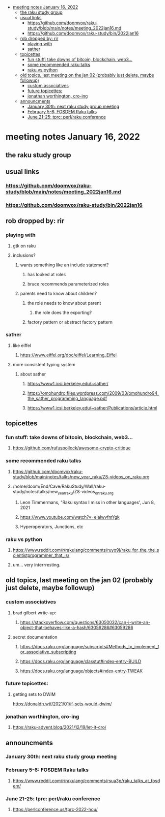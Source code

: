 - [meeting notes January 16, 2022](#orgafde3f1)
  - [the raku study group](#orgff67938)
  - [usual links](#org923e19a)
    - [<https://github.com/doomvox/raku-study/blob/main/notes/meeting_2022jan16.md>](#orgb404c59)
    - [<https://github.com/doomvox/raku-study/bin/2022jan16>](#orgaaa8e00)
  - [rob dropped by: rir](#orgf5da684)
    - [playing with](#orgc66a65b)
    - [sather](#org305f639)
  - [topicettes](#org10eb8ca)
    - [fun stuff: take downs of bitcoin, blockchain, web3&#x2026;](#orgce703ea)
    - [some recommended raku talks](#orgfc8d0e1)
    - [raku vs python](#org0675da3)
  - [old topics, last meeting on the jan 02 (probably just delete, maybe followup)](#org672b397)
    - [custom associatives](#org17876e2)
    - [future topicettes:](#org3a96ac7)
    - [jonathan worthington, cro-ing](#orgde5202b)
  - [announcments](#org7b37d3b)
    - [January 30th: next raku study group meeting](#org41adc40)
    - [February 5-6: FOSDEM Raku talks](#org3947502)
    - [June 21-25: tprc: perl/raku conference](#org36bd45a)


<a id="orgafde3f1"></a>

# meeting notes January 16, 2022


<a id="orgff67938"></a>

## the raku study group


<a id="org923e19a"></a>

## usual links


<a id="orgb404c59"></a>

### <https://github.com/doomvox/raku-study/blob/main/notes/meeting_2022jan16.md>


<a id="orgaaa8e00"></a>

### <https://github.com/doomvox/raku-study/bin/2022jan16>


<a id="orgf5da684"></a>

## rob dropped by: rir


<a id="orgc66a65b"></a>

### playing with

1.  gtk on raku

2.  inclusions?

    1.  wants something like an include statement?
    
        1.  has looked at roles
        
        2.  bruce recommends parameterized roles
    
    2.  parents need to know about children?
    
        1.  the role needs to know about parent
        
            1.  the role does the exporting?
        
        2.  factory pattern or abstract factory pattern


<a id="org305f639"></a>

### sather

1.  like eiffel

    1.  <https://www.eiffel.org/doc/eiffel/Learning_Eiffel>

2.  more consistent typing system

    1.  about sather
    
        1.  <https://www1.icsi.berkeley.edu/~sather/>
        
        2.  <https://omohundro.files.wordpress.com/2009/03/omohundro94_the_sather_programming_language.pdf>
        
        3.  <https://www1.icsi.berkeley.edu/~sather/Publications/article.html>


<a id="org10eb8ca"></a>

## topicettes


<a id="orgce703ea"></a>

### fun stuff: take downs of bitcoin, blockchain, web3&#x2026;

1.  <https://github.com/rufuspollock/awesome-crypto-critique>


<a id="orgfc8d0e1"></a>

### some recommended raku talks

1.  <https://github.com/doomvox/raku-study/blob/main/notes/talks/new_year_raku/Z8-videos_on_raku.org>

2.  /home/doom/End/Cave/RakuStudy/Wall/raku-study/notes/talks/new<sub>year</sub><sub>raku</sub>/Z8-videos<sub>on</sub><sub>raku.org</sub>

    1.  Leon Timmermans, "Raku syntax I miss in other languages', Jun 8, 2021
    
    2.  <https://www.youtube.com/watch?v=elalwvfmYgk>
    
    3.  Hyperoperators, Junctions, etc


<a id="org0675da3"></a>

### raku vs python

1.  <https://www.reddit.com/r/rakulang/comments/ruyo9j/raku_for_the_the_scientistprogrammer_that_is/>

2.  um&#x2026; very interrresting.


<a id="org672b397"></a>

## old topics, last meeting on the jan 02 (probably just delete, maybe followup)


<a id="org17876e2"></a>

### custom associatives

1.  brad gilbert write-up:

    1.  <https://stackoverflow.com/questions/63050032/can-i-write-an-object-that-behaves-like-a-hash/63059286#63059286>

2.  secret documentation

    1.  <https://docs.raku.org/language/subscripts#Methods_to_implement_for_associative_subscripting>
    
    2.  <https://docs.raku.org/language/classtut#index-entry-BUILD>
    
    3.  <https://docs.raku.org/language/objects#index-entry-TWEAK>


<a id="org3a96ac7"></a>

### future topicettes:

1.  getting sets to DWIM

    <https://donaldh.wtf/2021/01/if-sets-would-dwim/>


<a id="orgde5202b"></a>

### jonathan worthington, cro-ing

1.  <https://raku-advent.blog/2021/12/19/let-it-cro/>


<a id="org7b37d3b"></a>

## announcments


<a id="org41adc40"></a>

### January 30th: next raku study group meeting


<a id="org3947502"></a>

### February 5-6: FOSDEM Raku talks

1.  <https://www.reddit.com/r/rakulang/comments/rsua3p/raku_talks_at_fosdem/>


<a id="org36bd45a"></a>

### June 21-25: tprc: perl/raku conference

1.  <https://perlconference.us/tprc-2022-hou/>
